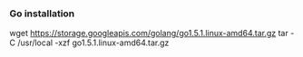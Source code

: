 ### Go installation

wget https://storage.googleapis.com/golang/go1.5.1.linux-amd64.tar.gz
tar -C /usr/local -xzf go1.5.1.linux-amd64.tar.gz
